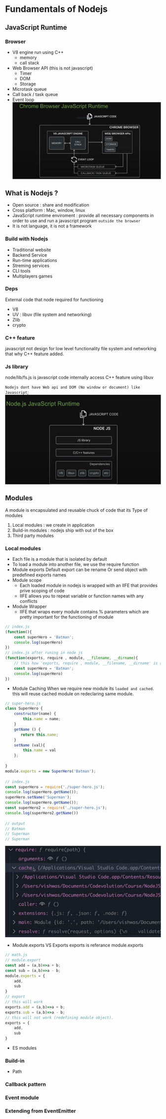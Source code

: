 # Fundamentals of Nodejs
## JavaScript Runtime
### Browser
* V8 engine run using C++
    * memory
    * call stack
* Web Browser API (this is not javascript)
    * Timer
    * DOM
    * Storage
* Microtask queue
* Call back / task queue
* Event loop
![runtime](/assets/chromeRuntime.PNG)
## What is Nodejs ?
* Open source : share and modification
* Cross platform : Mac, window, linux
* JavaScript runtime enviroment : provide all necessary components in order to use and run a javascript program `outside the browser`
* It is not language, it is not a framework
### Build with Nodejs
* Traditional website
* Backend Service
* Run-time applications
* Streming services
* CLI tools
* Multiplayers games
### Deps 
External code that node required for functioning
* V8
* UV : libuv (file system and networking)
* Zlib
* crypto
### C++ feature
javascript not design for low level functionality file system and networking that why C++ feature added.
### Js library
node/lib/fs.js is javascript code internally access C++ feature using libuv

`Nodejs dont have Web api and DOM (No window or document) like Javascript`;
![nodejs Runtime](/assets/nodejsRuntime.PNG)

## Modules
A module is encapsulated and reusable chuck of code that its 
Type of modules
1. Local modules : we create in application
2. Build-in modules : nodejs ship with out of the box
3. Third party modules
### Local modules
* Each file is a module that is isolated by default
* To load a module into another file, we use the require function
* Module exports
Default export can be rename Or send object with predefined exports names
* Module scope
    * Each loaded module in nodejs is wrapped with an IIFE that provides prive scoping of code
    * IIFE allows you to repeat variable or function names with any conflicts
* Module Wrapper
    * IIFE that wraps every module contains % parameters which are pretty important for the functioning of module
```javascript
// index.js
(function(){
    const superHero = 'Batman';
    console.log(superHero)
})
// index.js after runing in node js
(function(exports, require , module, __filename, __dirname){
    // this how 'exports, require , module, __filename, __dirname' is accessable in files 
    const superHero = 'Batman';
    console.log(superHero)
})
```
* Module Caching
When we require new module its `loaded and cached`. this will reuse cached module on redeclaring same module.
```javascript
// super-hero.js
class SuperHero {
    constructor(name) {
        this.name = name;
    }
    getName () {
       return this.name;
    }
    setName (val){
        this.name = val
    };

}
module.exports = new SuperHero('Batman');

// index.js
const superHero = require('./super-hero.js');
console.log(superHero.getName());
superHero.setName('Superman');
console.log(superHero.getName());
const superHero2 = require('./super-hero.js');
console.log(superHero2.getName())

// output
// Batman
// Superman
// Superman
```
![runtime](/assets/cached.PNG)
* Module.exports VS Exports
exports is referance module.exports
```javascript
// math.js 
// module.export
const add = (a,b)=>a + b;
const sub = (a,b)=>a - b;
module.exports = {
    add,
    sub
} 
// export 
// this will work
exports.add = (a,b)=>a + b;
exports.sub = (a,b)=>a - b;
// this will not work (redefining module object).
exports = {
    add,
    sub    
}
```
* ES modules
### Build-in
* Path
### Callback pattern
### Event module
### Extending from EventEmitter
